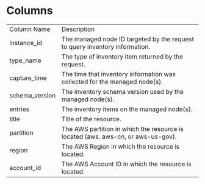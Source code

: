 # Columns  

<table>
	<tr><td>Column Name</td><td>Description</td></tr>
	<tr><td>instance_id</td><td>The managed node ID targeted by the request to query inventory information.</td></tr>
	<tr><td>type_name</td><td>The type of inventory item returned by the request.</td></tr>
	<tr><td>capture_time</td><td>The time that inventory information was collected for the managed node(s).</td></tr>
	<tr><td>schema_version</td><td>The inventory schema version used by the managed node(s).</td></tr>
	<tr><td>entries</td><td>The inventory items on the managed node(s).</td></tr>
	<tr><td>title</td><td>Title of the resource.</td></tr>
	<tr><td>partition</td><td>The AWS partition in which the resource is located (aws, aws-cn, or aws-us-gov).</td></tr>
	<tr><td>region</td><td>The AWS Region in which the resource is located.</td></tr>
	<tr><td>account_id</td><td>The AWS Account ID in which the resource is located.</td></tr>
</table>